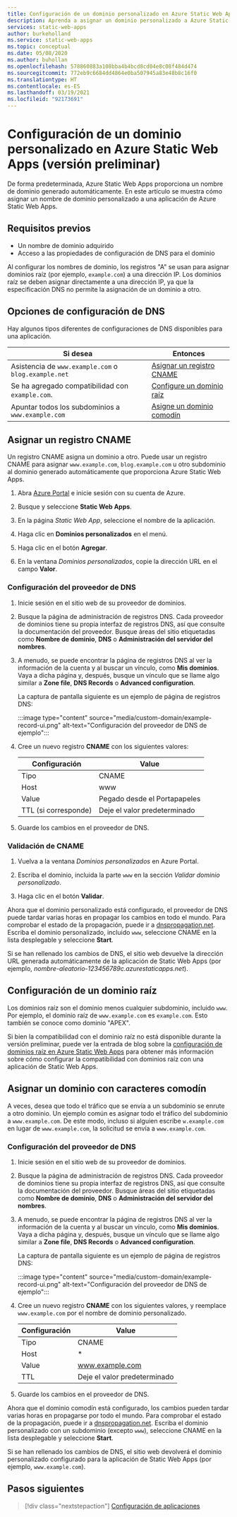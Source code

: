 ```yaml
---
title: Configuración de un dominio personalizado en Azure Static Web Apps
description: Aprenda a asignar un dominio personalizado a Azure Static Web Apps
services: static-web-apps
author: burkeholland
ms.service: static-web-apps
ms.topic: conceptual
ms.date: 05/08/2020
ms.author: buhollan
ms.openlocfilehash: 578860883a108bba4b4bcd8cd04e8c08f484d474
ms.sourcegitcommit: 772eb9c6684dd4864e0ba507945a83e48b8c16f0
ms.translationtype: HT
ms.contentlocale: es-ES
ms.lasthandoff: 03/19/2021
ms.locfileid: "92173691"
---
```

# <a name="setup-a-custom-domain-in-azure-static-web-apps-preview"></a>Configuración de un dominio personalizado en Azure Static Web Apps (versión preliminar)

De forma predeterminada, Azure Static Web Apps proporciona un nombre de dominio generado automáticamente. En este artículo se muestra cómo asignar un nombre de dominio personalizado a una aplicación de Azure Static Web Apps.

## <a name="prerequisites"></a>Requisitos previos

- Un nombre de dominio adquirido
- Acceso a las propiedades de configuración de DNS para el dominio

Al configurar los nombres de dominio, los registros "A" se usan para asignar dominios raíz (por ejemplo, `example.com`) a una dirección IP. Los dominios raíz se deben asignar directamente a una dirección IP, ya que la especificación DNS no permite la asignación de un dominio a otro.

## <a name="dns-configuration-options"></a>Opciones de configuración de DNS

Hay algunos tipos diferentes de configuraciones de DNS disponibles para una aplicación.

| Si desea | Entonces |
|--|--|
| Asistencia de `www.example.com` o `blog.example.net` | [Asignar un registro CNAME](#map-a-cname-record) |
| Se ha agregado compatibilidad con `example.com`. | [Configure un dominio raíz](#configure-a-root-domain) |
| Apuntar todos los subdominios a `www.example.com` | [Asigne un dominio comodín](#map-a-wildcard-domain) |

## <a name="map-a-cname-record"></a>Asignar un registro CNAME

Un registro CNAME asigna un dominio a otro. Puede usar un registro CNAME para asignar `www.example.com`, `blog.example.com` u otro subdominio al dominio generado automáticamente que proporciona Azure Static Web Apps.

1. Abra [Azure Portal](https://portal.azure.com) e inicie sesión con su cuenta de Azure.

1. Busque y seleccione **Static Web Apps**.

1. En la página _Static Web App_, seleccione el nombre de la aplicación.

1. Haga clic en **Dominios personalizados** en el menú.

1. Haga clic en el botón **Agregar**.

1. En la ventana _Dominios personalizados_, copie la dirección URL en el campo **Valor**.

### <a name="configure-dns-provider"></a>Configuración del proveedor de DNS

1. Inicie sesión en el sitio web de su proveedor de dominios.

2. Busque la página de administración de registros DNS. Cada proveedor de dominios tiene su propia interfaz de registros DNS, así que consulte la documentación del proveedor. Busque áreas del sitio etiquetadas como **Nombre de dominio**, **DNS** o **Administración del servidor del nombres**.

3. A menudo, se puede encontrar la página de registros DNS al ver la información de la cuenta y al buscar un vínculo, como **Mis dominios**. Vaya a dicha página y, después, busque un vínculo que se llame algo similar a **Zone file**, **DNS Records** o **Advanced configuration**.

    La captura de pantalla siguiente es un ejemplo de página de registros DNS:

    :::image type="content" source="media/custom-domain/example-record-ui.png" alt-text="Configuración del proveedor de DNS de ejemplo":::

4. Cree un nuevo registro **CNAME** con los siguientes valores:

    | Configuración             | Value                     |
    | ------------------- | ------------------------- |
    | Tipo                | CNAME                     |
    | Host                | www                       |
    | Value               | Pegado desde el Portapapeles |
    | TTL (si corresponde) | Deje el valor predeterminado    |

5. Guarde los cambios en el proveedor de DNS.

### <a name="validate-cname"></a>Validación de CNAME

1. Vuelva a la ventana _Dominios personalizados_ en Azure Portal.

1. Escriba el dominio, incluida la parte `www` en la sección _Validar dominio personalizado_.

1. Haga clic en el botón **Validar**.

Ahora que el dominio personalizado está configurado, el proveedor de DNS puede tardar varias horas en propagar los cambios en todo el mundo. Para comprobar el estado de la propagación, puede ir a [dnspropagation.net](https://dnspropagation.net). Escriba el dominio personalizado, incluido `www`, seleccione CNAME en la lista desplegable y seleccione **Start**.

Si se han rellenado los cambios de DNS, el sitio web devuelve la dirección URL generada automáticamente de la aplicación de Static Web Apps (por ejemplo, _nombre-aleatorio-123456789c.azurestaticapps.net_).

## <a name="configure-a-root-domain"></a>Configuración de un dominio raíz

Los dominios raíz son el dominio menos cualquier subdominio, incluido `www`. Por ejemplo, el dominio raíz de `www.example.com` es `example.com`. Esto también se conoce como dominio "APEX".

Si bien la compatibilidad con el dominio raíz no está disponible durante la versión preliminar, puede ver la entrada de blog sobre la [configuración de dominios raíz en Azure Static Web Apps](https://burkeholland.github.io/posts/static-app-root-domain) para obtener más información sobre cómo configurar la compatibilidad con dominios raíz con una aplicación de Static Web Apps.

## <a name="map-a-wildcard-domain"></a>Asignar un dominio con caracteres comodín

A veces, desea que todo el tráfico que se envía a un subdominio se enrute a otro dominio. Un ejemplo común es asignar todo el tráfico del subdominio a `www.example.com`. De este modo, incluso si alguien escribe `w.example.com` en lugar de `www.example.com`, la solicitud se envía a `www.example.com`.

### <a name="configure-dns-provider"></a>Configuración del proveedor de DNS

1. Inicie sesión en el sitio web de su proveedor de dominios.

2. Busque la página de administración de registros DNS. Cada proveedor de dominios tiene su propia interfaz de registros DNS, así que consulte la documentación del proveedor. Busque áreas del sitio etiquetadas como **Nombre de dominio**, **DNS** o **Administración del servidor del nombres**.

3. A menudo, se puede encontrar la página de registros DNS al ver la información de la cuenta y al buscar un vínculo, como **Mis dominios**. Vaya a dicha página y, después, busque un vínculo que se llame algo similar a **Zone file**, **DNS Records** o **Advanced configuration**.

    La captura de pantalla siguiente es un ejemplo de página de registros DNS:

    :::image type="content" source="media/custom-domain/example-record-ui.png" alt-text="Configuración del proveedor de DNS de ejemplo":::

4. Cree un nuevo registro **CNAME** con los siguientes valores, y reemplace `www.example.com` por el nombre de dominio personalizado.

    | Configuración | Value                  |
    | ------- | ---------------------- |
    | Tipo    | CNAME                  |
    | Host    | \*                     |
    | Value   | www.example.com        |
    | TTL     | Deje el valor predeterminado |

5. Guarde los cambios en el proveedor de DNS.

Ahora que el dominio comodín está configurado, los cambios pueden tardar varias horas en propagarse por todo el mundo. Para comprobar el estado de la propagación, puede ir a [dnspropagation.net](https://dnspropagation.net). Escriba el dominio personalizado con un subdominio (excepto `www`), seleccione CNAME en la lista desplegable y seleccione **Start**.

Si se han rellenado los cambios de DNS, el sitio web devolverá el dominio personalizado configurado para la aplicación de Static Web Apps (por ejemplo, `www.example.com`).

## <a name="next-steps"></a>Pasos siguientes

> [!div class="nextstepaction"]
> [Configuración de aplicaciones](application-settings.md)
